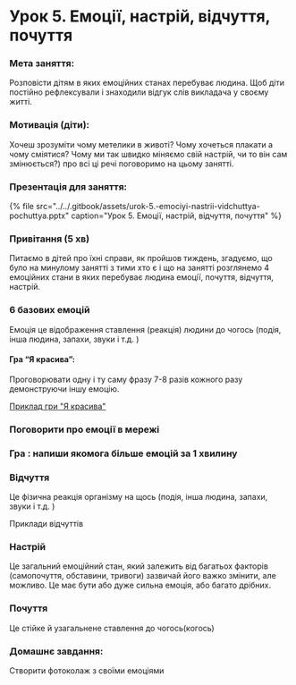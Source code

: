# Урок 5. Емоції, настрій, відчуття, почуття

### Мета заняття:

Розповісти дітям в яких емоційних станах перебуває людина. Щоб діти постійно рефлексували і знаходили відгук слів викладача у своєму житті.

### **Мотивація \(діти\):** 

Хочеш зрозуміти чому метелики в животі? Чому хочеться плакати а чому сміятися? Чому ми так швидко міняємо свій настрій, чи то він сам змінюється?\) про всі ці речі поговоримо на цьому занятті.

### Презентація для заняття:

{% file src="../../.gitbook/assets/urok-5.-emociyi-nastrii-vidchuttya-pochuttya.pptx" caption="Урок 5. Емоції, настрій, відчуття, почуття" %}

### Привітання \(5 хв\)

Питаємо в дітей про їхні справи, як пройшов тиждень, згадуємо, що було на минулому занятті з тими хто є і що на занятті розглянемо 4 емоційних стани в яких перебуває людина емоції, почуття, відчуття, настрій.

### **6 базових емоцій**

Емоція це відображення ставлення \(реакція\) людини до чогось \(подія, інша людина, запахи, звуки і т.д. \)

#### **Гра “Я красива”:**

Проговорювати одну і ту саму фразу 7-8 разів кожного разу демонструючи іншу емоцію.

[Приклад гри "Я красива"](https://youtu.be/sCWWQkvi5iI?t=2258)

### Поговорити про емоції в мережі

### **Гра : напиши якомога більше емоцій за 1 хвилину**

### **Відчуття**

Це фізична реакція організму на щось \(подія, інша людина, запахи, звуки і т.д. \) 

Приклади відчуттів

### Настрій

Це загальний емоційний стан, який залежить від багатьох факторів \(самопочуття, обставини, тривоги\) зазвичай його важко змінити, але можливо. Це має бути або дуже сильна емоція, або багато дрібних. 

### Почуття

Це стійке й узагальнене ставлення до чогось\(когось\)

### **Домашнє завдання:**

Створити фотоколаж з своїми емоціями

